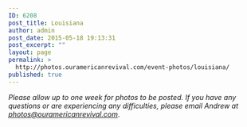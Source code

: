 ```yaml
---
ID: 6208
post_title: Louisiana
author: admin
post_date: 2015-05-18 19:13:31
post_excerpt: ""
layout: page
permalink: >
  http://photos.ouramericanrevival.com/event-photos/louisiana/
published: true
---
```

<em>Please allow up to one week for photos to be posted. If you have any questions or are experiencing any difficulties, please email Andrew at photos@ouramericanrevival.com</em>.

<img class="ngg_displayed_gallery mceItem" src="http://photos.ouramericanrevival.com/nextgen-attach_to_post/preview/id--6210" alt="" data-mce-placeholder="1" />